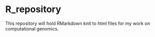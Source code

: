 # R_repository
This repository will hold RMarkdown knit to html files for my work on computational genomics.
